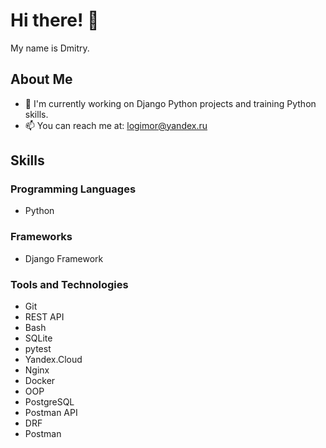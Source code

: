 # Hi there! 👋

My name is Dmitry.

## About Me
- 🔭 I'm currently working on Django Python projects and training Python skills.
- 📫 You can reach me at: logimor@yandex.ru

## Skills
### Programming Languages
- Python

### Frameworks
- Django Framework

### Tools and Technologies
- Git
- REST API
- Bash
- SQLite
- pytest
- Yandex.Cloud
- Nginx
- Docker
- OOP
- PostgreSQL
- Postman API
- DRF
- Postman




